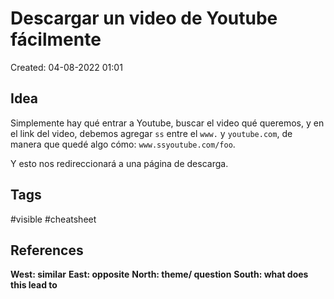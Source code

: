 # Descargar un video de Youtube fácilmente

Created: 04-08-2022 01:01

## <span class="pink"> **Idea** </span>
Simplemente hay qué entrar a Youtube, buscar el video qué queremos, y en el link del video, debemos agregar `ss` entre el `www.` y `youtube.com`, de manera que quedé algo cómo: `www.ssyoutube.com/foo`.

Y esto nos redireccionará a una página de descarga.

## <span class="orange"> **Tags**</span>
<span class="tag"> #visible</span>  <span class="tag"> #cheatsheet </span>  

## <span class="green"> **References**</span>
<span class="blue"> **West: similar** </span>
<span class="blue"> **East: opposite** </span>
<span class="blue"> **North: theme/ question** </span>
<span class="blue"> **South: what does this lead to** </span>